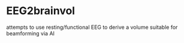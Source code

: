 # EEG2brainvol
attempts to use resting/functional EEG to derive a volume suitable for beamforming via AI
